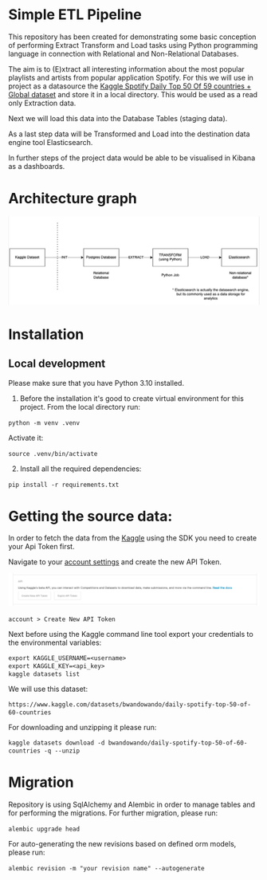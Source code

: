 # Simple ETL Pipeline

This repository has been created for demonstrating some basic conception of performing Extract Transform and Load tasks 
using Python programming language in connection with Relational and Non-Relational Databases.

The aim is to (E)xtract all interesting information about the most popular playlists and artists from popular application Spotify.
For this we will use in project as a datasource the [Kaggle Spotify Daily Top 50 Of 59 countries + Global dataset](https://www.kaggle.com/datasets/bwandowando/daily-spotify-top-50-of-60-countries) and store it in a local directory.
This would be used as a read only Extraction data.

Next we will load this data into the Database Tables (staging data).

As a last step data will be Transformed and Load into the destination data engine tool Elasticsearch.

In further steps of the project data would be able to be visualised in Kibana as a dashboards.

# Architecture graph

![architecture-draw.png](architecture-draw.png)

# Installation 

## Local development

Please make sure that you have Python 3.10 installed.
1. Before the installation it's good to create virtual environment for this project. From the local directory run:

`python -m venv .venv`

Activate it:

`source .venv/bin/activate`

2. Install all the required dependencies:


`pip install -r requirements.txt`
    

# Getting the source data:

In order to fetch the data from the [Kaggle](https://www.kaggle.com) using the SDK you need to create your Api Token first.

Navigate to your [account settings](https://www.kaggle.com/<username>/account) and create the new API Token.

![create-token.png](create-token.png)

`account > Create New API Token `

Next before using the Kaggle command line tool export your credentials to the environmental variables:

    export KAGGLE_USERNAME=<username>
    export KAGGLE_KEY=<api_key>
    kaggle datasets list

We will use this dataset:

    https://www.kaggle.com/datasets/bwandowando/daily-spotify-top-50-of-60-countries

For downloading and unzipping it please run:

    kaggle datasets download -d bwandowando/daily-spotify-top-50-of-60-countries -q --unzip

# Migration

Repository is using SqlAlchemy and Alembic in order to manage tables and for performing the migrations.
For further migration, please run: 

`alembic upgrade head`

For auto-generating the new revisions based on defined orm models, please run:

`alembic revision -m "your revision name" --autogenerate`
